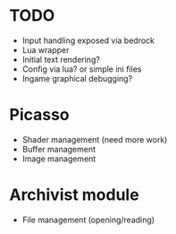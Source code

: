 TODO
===
* Input handling exposed via bedrock
* Lua wrapper
* Initial text rendering?
* Config via lua? or simple ini files
* Ingame graphical debugging?

# Picasso
* Shader management (need more work)
* Buffer management
* Image management

# Archivist module
* File management (opening/reading)
